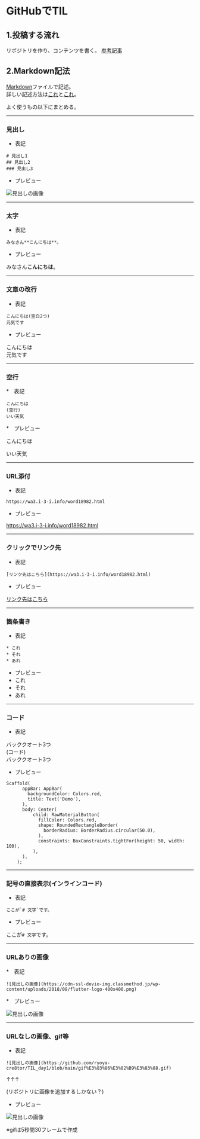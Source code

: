 # GitHubでTIL

## 1.投稿する流れ
リポジトリを作り、コンテンツを書く。
[参考記事](https://www.asobou.co.jp/blog/web/github-til)

## 2.Markdown記法
[Markdown](https://wa3.i-3-i.info/word18982.html)ファイルで記述。  
詳しい記述方法は[これ](https://gist.github.com/mignonstyle/083c9e1651d7734f84c99b8cf49d57fa)と[これ](https://qiita.com/do7be/items/d21405a3d243dde37f92)。

よく使うもの以下にまとめる。
***
### 見出し
* 表記  

```
# 見出し1
## 見出し2
### 見出し3
```

* プレビュー  

![見出しの画像](https://github.com/ryoya-cre8tor/TIL_day1/blob/main/%E3%82%B9%E3%82%AF%E3%83%AA%E3%83%BC%E3%83%B3%E3%82%B7%E3%83%A7%E3%83%83%E3%83%88%202021-06-28%2017.52.23.png)
***
### 太字

* 表記

```
みなさん**こんにちは**。
```

* プレビュー

みなさん**こんにちは**。
***
### 文章の改行  
* 表記

```
こんにちは(空白2つ)
元気です
```

* プレビュー

こんにちは  
元気です  
***
### 空行
*　表記

```
こんにちは
(空行)
いい天気
```

*　プレビュー

こんにちは

いい天気
***
### URL添付
* 表記

```
https://wa3.i-3-i.info/word18982.html
```

* プレビュー

https://wa3.i-3-i.info/word18982.html
***
### クリックでリンク先
* 表記

```
[リンク先はこちら](https://wa3.i-3-i.info/word18982.html)
```

* プレビュー

[リンク先はこちら](https://wa3.i-3-i.info/word18982.html)
***
### 箇条書き
* 表記

```
* これ
* それ
* あれ
```

* プレビュー
* これ  
* それ  
* あれ  
***
### コード
* 表記

バッククオート3つ  
(コード)  
バッククオート3つ

* プレビュー

```
Scaffold(
      appBar: AppBar(
        backgroundColor: Colors.red,
        title: Text('Demo'),
      ),
      body: Center(
          child: RawMaterialButton(
            fillColor: Colors.red,
            shape: RoundedRectangleBorder(
              borderRadius: BorderRadius.circular(50.0),
            ),
            constraints: BoxConstraints.tightFor(height: 50, width: 100),
          ),
      ),
    );
```
***
### 記号の直接表示(インラインコード)
* 表記

```
ここが`# 文字`です。
```
* プレビュー

ここが`# 文字`です。
***
### URLありの画像

*　表記
```
![見出しの画像](https://cdn-ssl-devio-img.classmethod.jp/wp-content/uploads/2018/08/flutter-logo-400x400.png)
```

*　プレビュー

![見出しの画像](https://cdn-ssl-devio-img.classmethod.jp/wp-content/uploads/2018/08/flutter-logo-400x400.png)
***
### URLなしの画像、gif等

* 表記
```
![見出しの画像](https://github.com/ryoya-cre8tor/TIL_day1/blob/main/gif%E3%83%86%E3%82%B9%E3%83%88.gif)
```
↑↑↑

(リポジトリに画像を追加するしかない？)

* プレビュー

![見出しの画像](https://github.com/ryoya-cre8tor/TIL_day1/blob/main/gif%E3%83%86%E3%82%B9%E3%83%88.gif)

※gifは5秒間30フレームで作成


